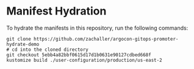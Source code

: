 # Manifest Hydration

To hydrate the manifests in this repository, run the following commands:

```shell
git clone https://github.com/zachaller/argocon-gitops-promoter-hydrate-demo
# cd into the cloned directory
git checkout 5ebb4a82bbf0615d17d1b0631e90127cdbed668f
kustomize build ./user-configuration/production/us-east-2
```
